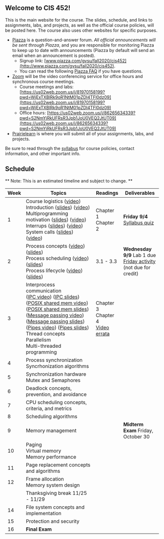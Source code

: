 ## Welcome to CIS 452!

This is the main website for the course.
The slides, schedule, and links to assignments, labs, and projects,
as well as the official course policies,
will be posted here.
The course also uses other websites for specific purposes.
* [Piazza](http://www.piazza.com) is a question-and-answer forum.
*All official announcements will be sent through Piazza*,
and you are responsible for monitoring Piazza to keep up to date with
announcements
(Piazza by default will send an email when an announcement is posted).
    * Signup link:
      [www.piazza.com/gvsu/fall2020/cis452](http://www.piazza.com/gvsu/fall2020/cis452).
    * You can read the following [Piazza FAQ](misc/piazza-faq.md) if you have
      questions.
* [Zoom](https://zoom.us) will be the video conferencing service for office
  hours and synchronous course meetings.
    * Course meetings and labs:
      [https://us02web.zoom.us/j/81970158199?pwd=WjExTXBlRk9oR1NtM01pZDI4TFl0dz09](https://us02web.zoom.us/j/81970158199?pwd=WjExTXBlRk9oR1NtM01pZDI4TFl0dz09)
    * Office hours:
      [https://us02web.zoom.us/j/86265634339?pwd=S2NmYjRkUFRsR3Jpb1JoU0VEQ2JtUT09](https://us02web.zoom.us/j/86265634339?pwd=S2NmYjRkUFRsR3Jpb1JoU0VEQ2JtUT09)
* [Prairielearn](https://prairielearn.engr.illinois.edu/pl/) is where you will
submit all of your assignments, labs, and projects.

Be sure to read through the [syllabus](syllabus.md) for course policies,
contact information, and other important info.

## Schedule

** Note: This is an estimated timeline and subject to change. **

| Week | Topics | Readings | Deliverables |
| ---- | ------ | -------- | ------------ |
|  1   | Course logistics ([video](https://drive.google.com/file/d/1t8NlwTP_hG1-gAitlwxBt21yqEguhdeE/view?usp=sharing))<br> Introduction ([slides](slides/what-is-os.pdf)) ([video](https://drive.google.com/file/d/1R9mOxVVKTCPM7uqQxqZFgtGq6s42eIQO/view?usp=sharing))<br> Multiprogramming motivation ([slides](slides/multiprogramming-basic.pdf)) ([video](https://drive.google.com/file/d/18XZ6-sYRGEftKa28TzYC8zSWro9-yS1H/view?usp=sharing))<br> Interrups ([slides](slides/interrupts.pdf)) ([video](https://drive.google.com/file/d/173gheGXEwumtcoRcz05E6jG10zSa-ISP/view?usp=sharing))<br> System calls ([slides](slides/system-calls.pdf)) ([video](https://drive.google.com/file/d/11Nhafd3IiNtUlDCN0Gj_TRG1ZQm1TxpV/view?usp=sharing)) | Chapter 1<br> Chapter 2 | **Friday 9/4** [Syllabus quiz](https://prairielearn.engr.illinois.edu/pl/) |
|  2   | Process concepts ([video](https://drive.google.com/file/d/1n3ilpQX8KyHDUtj87oX6cbP1IOJXr7bM/view?usp=sharing)) ([slides](slides/process-intro.pdf))<br> Process scheduling ([video](https://drive.google.com/file/d/1WYDnm95IEsfCfJ2kWcPE7scQuXizDVE9/view?usp=sharing)) ([slides](slides/process-scheduling.pdf))<br> Process lifecycle ([video](https://drive.google.com/file/d/1tbuBorFMtNWtmOQeK16B1uJYTYGA-m5E/view?usp=sharing)) ([slides](slides/process-scheduling.pdf)) | 3.1 - 3.3 | **Wednesday 9/9** Lab 1 due<br> [Friday activity](activities/week-2-processes.md) (not due for credit) |
|  3   | Interprocess communication<br> ([IPC video](https://drive.google.com/file/d/1kCh0E5OL0bzsyNf-tJ2b0T-b6pefcgiW/view?usp=sharing)) ([IPC slides](slides/process-ipc.pdf))  ([POSIX shared mem video](https://drive.google.com/file/d/1UJgfiO-1bPmN0R957kgd826nRffuzSTI/view?usp=sharing)) ([POSIX shared mem slides](slides/process-shm-posix.pdf)) ([Message passing video](https://drive.google.com/file/d/1SAjg6wOCz3pDTArkJRr-5BThE0BvgOfQ/view?usp=sharing)) ([Message passing slides](slides/process-message.pdf)) ([Pipes video](https://drive.google.com/file/d/1kgkfqmPMQwbrNShlMj08Zp8B-_ZZJ-7w/view?usp=sharing)) ([Pipes slides](slides/process-pipes.pdf))<br> Thread concepts<br> Parallelism<br> Multi-threaded programming | Chapter 3<br> Chapter 4<br> [Video errata](misc/errata-ipc.md) | |
|  4   | Process synchronization<br> Syncrhonization algorithms | | |
|  5   | Synchronization hardware<br> Mutex and Semaphores | | |
|  6   | Deadlock concepts, prevention, and avoidance | | |
|  7   | CPU scheduling concepts, criteria, and metrics | | |
|  8   | Scheduling algorithms | | |
|  9   | Memory management | | **Midterm Exam** Friday, October 30 |
|  10  | Paging<br> Virtual memory<br> Memory performance | | |
|  11  | Page replacement concepts and algorithms | | |
|  12  | Frame allocation<br> Memory system design | | |
|      | Thanksgiving break 11/25 - 11/29 | | |
|  14  | File system concepts and implementation | | |
|  15  | Protection and security | | |
|  16  | **Final Exam** | | |
